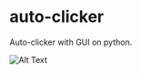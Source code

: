 # auto-clicker
Auto-clicker with GUI on python.


![Alt Text](https://cdn.discordapp.com/attachments/933356358097580103/1095835575514308719/image.png)

